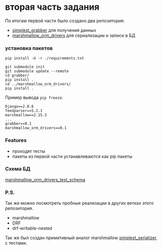 # вторая часть задания
По итогам первой части было создано два репозитория:
* [simplest_grabber](https://github.com/sdlm/simplest_grabber) для получения данных
* [marshmallow_orm_drivers](https://github.com/sdlm/marshmallow_orm_drivers) для сериализации и записи в БД 

### установка пакетов
```
pip install -U -r ./requirements.txt

git submodule init
git submodule update --remote
cd grabber/
pip install .
cd ../marshmallow_orm_drivers/
pip install .
```

Пример вывода ```pip freeze```:   
```
Django==2.0.6
feedparser==5.2.1
marshmallow==2.15.3
...
grabber==0.1
marshmallow_orm_drivers==0.1
```

### Features
* проходят тесты
* пакеты из первой части устанавливаются как pip пакеты

### Схема БД
[marshmallow_orm_drivers_test_schema](https://rawgit.com/sdlm/test_app_for_integration_lib/master/static_files/marshmallow_orm_drivers_test_schema.png)

### P.S.
Так же можно посмотреть пробные реализации в других ветках этого репозитория.
* marshmallow
* DRF
* drf-writable-nested

Так же был создан примитивный аналог marshmallow [simplest_serializer](https://github.com/sdlm/simplest_serializer), с тестами.